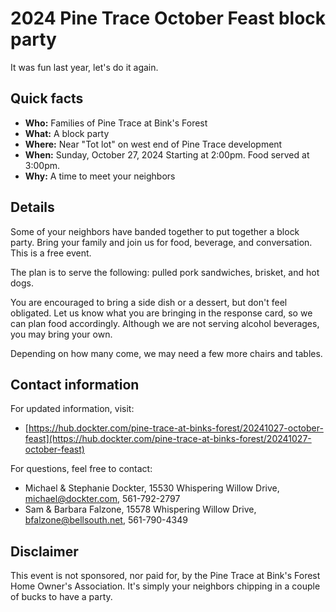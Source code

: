 # 2024 Pine Trace October Feast block party

It was fun last year, let's do it again.

## Quick facts

- **Who:** Families of Pine Trace at Bink's Forest
- **What:** A block party
- **Where:** Near "Tot lot" on west end of Pine Trace development
- **When:** Sunday, October 27, 2024 Starting at 2:00pm.  Food served at 3:00pm.
- **Why:** A time to meet your neighbors

## Details

Some of your neighbors have banded together to put together a block party.
Bring your family and join us for food, beverage, and conversation.
This is a free event.

The plan is to serve the following: pulled pork sandwiches, brisket, and hot dogs.

You are encouraged to bring a side dish or a dessert, but don't feel obligated.
Let us know what you are bringing in the response card, so we can plan food accordingly.
Although we are not serving alcohol beverages, you may bring your own.

Depending on how many come, we may need a few more chairs and tables.

## Contact information

For updated information, visit:

- [https://hub.dockter.com/pine-trace-at-binks-forest/20241027-october-feast](https://hub.dockter.com/pine-trace-at-binks-forest/20241027-october-feast)

For questions, feel free to contact:

- Michael & Stephanie Dockter, 15530 Whispering Willow Drive,
  <michael@dockter.com>, 561-792-2797
- Sam & Barbara Falzone, 15578 Whispering Willow Drive,
  <bfalzone@bellsouth.net>, 561-790-4349

## Disclaimer

This event is not sponsored, nor paid for, by the Pine Trace at Bink's Forest Home Owner's Association.
It's simply your neighbors chipping in a couple of bucks to have a party.
